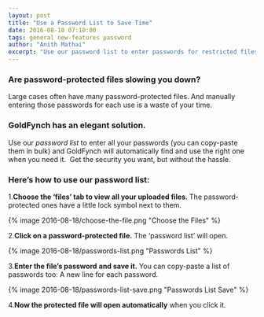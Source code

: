 ```yaml
---
layout: post
title: "Use a Password List to Save Time"
date: 2016-08-18 07:10:00
tags: general new-features password
author: "Anith Mathai"
excerpt: "Use our password list to enter passwords for restricted files and GoldFynch will automatically find and use the right one when needed."
---
```


### Are password-protected files slowing you down?

Large cases often have many password-protected files. And manually entering those passwords for each use is a waste of your time.

### GoldFynch has an elegant solution.

Use our _password list_ to enter all your passwords (you can copy-paste them in bulk) and GoldFynch will automatically find and use the right one when you need it.  Get the security you want, but without the hassle.

### Here’s how to use our password list:

1.**Choose the ‘files’ tab to view all your uploaded files**. The password-protected ones have a little lock symbol next to them.

{% image 2016-08-18/choose-the-file.png "Choose the Files" %}

2.**Click on a password-protected file.** The ‘password list’ will open.

{% image 2016-08-18/passwords-list.png "Passwords List" %}

3.**Enter the file’s password** **and save it.** You can copy-paste a list of passwords too: A new line for each password.

{% image 2016-08-18/passwords-list-save.png "Passwords List Save" %}

4.**Now the protected file will open automatically** when you click it.

